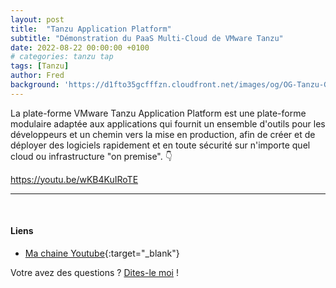 ```yaml
---
layout: post
title:  "Tanzu Application Platform"
subtitle: "Démonstration du PaaS Multi-Cloud de VMware Tanzu"
date: 2022-08-22 00:00:00 +0100
# categories: tanzu tap
tags: [Tanzu]
author: Fred
background: 'https://d1fto35gcfffzn.cloudfront.net/images/og/OG-Tanzu-General-Dark.png'
---
```


La plate-forme VMware Tanzu Application Platform est une plate-forme modulaire adaptée aux applications qui fournit un ensemble d'outils pour les développeurs et un chemin vers la mise en production, afin de créer et de déployer des logiciels rapidement et en toute sécurité sur n'importe quel cloud ou infrastructure "on premise". 👇


https://youtu.be/wKB4KuIRoTE

--- 
<p/>
&nbsp;

#### Liens 

- [Ma chaine Youtube](https://www.youtube.com/user/fredo8210){:target="_blank"} 

Votre avez des questions ? [Dites-le moi](mailto:frederic.klein@gmail.com) !
